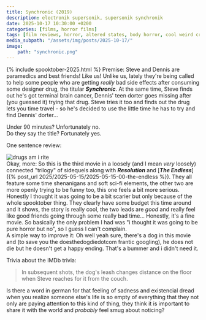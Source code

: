 ```yaml
---
title: Synchronic (2019)
description: electronik supersonik, supersonik synchronik
date: 2025-10-17 10:30:00 +0200
categories: [films, horror films]
tags: [film reviews, horror, altered states, body horror, cool weird crap, featuring a dog, sci-fi, secret sad movie, time shenanigans, wrong place wrong face, spooktober 2025, they say the title]
media_subpath: "/assets/img/posts/2025-10-17/"
image:
    path: "synchronic.png"
---
```

{% include spooktober-2025.html %}
<span class="reviewsection">Premise:</span> Steve and Dennis are paramedics and best friends! Like us! Unlike us, lately they're being called to help some people who are getting *really* bad side effects after consuming some designer drug, the titular ***Synchronic***. At the same time, Steve finds out he's got terminal brain cancer, Dennis' teen dorter goes missing after (you guessed it) trying that drug. Steve tries it too and finds out the drug lets you time travel - so he's decided to use the little time he has to try and find Dennis' dorter...<br/>

<span class="reviewsection">Under 90 minutes?</span> Unfortunately no.<br/>
<span class="reviewsection">Do they say the title?</span> Fortunately yes.

<span class="reviewsection">One sentence review:</span>

![drugs am i rite](drugs.gif)<br/>
<span class="reviewsection">Okay, more:</span> So this is the third movie in a loosely (and I mean *very* loosely) connected "trilogy" of sidequels along with ***Resolution*** and [***The Endless***]({% post_url 2025/2025-05-15/2025-05-15-00-the-endless %}). They all feature some time shenanigans and soft sci-fi elements, the other two are more openly trying to be funny too, this one feels a bit more serious. Honestly I thought it was going to be a bit scarier but only because of the whole spooktober thing. They clearly have some budget this time around and it shows, the story is really cool, the two leads are *good* and really feel like good friends going through some really bad time... Honestly, it's a fine movie. So basically the only problem I had was "i thought it was going to be pure horror but no", so I guess I can't complain.<br/>
<span class="reviewsection">A simple way to improve it:</span> Oh well yeah sure, there's a dog in this movie and (to save you the doesthedogdiedotcom frantic googling), he does not die but he doesn't get a happy ending. That's a bummer and i didn't need it.

<span class="reviewsection">Trivia about the IMDb trivia:</span>
> In subsequent shots, the dog's leash changes distance on the floor when Steve reaches for it from the couch.

Is there a word in german for that feeling of sadness and existencial dread when you realize someone else's life is so empty of everything that they not only are paying attention to this kind of thing, they think it is important to share it with the world and *probably* feel smug about noticing?